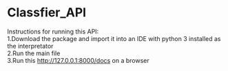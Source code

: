 # Classfier_API
Instructions for running this API:<br />
1.Download the package and import it into an IDE with python 3 installed as the interpretator<br />
2.Run the main file<br />
3.Run this http://127.0.0.1:8000/docs on a browser

